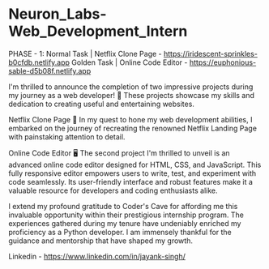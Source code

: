 # Neuron_Labs-Web_Development_Intern

PHASE - 1: Normal Task | Netflix Clone Page - https://iridescent-sprinkles-b0cfdb.netlify.app Golden Task | Online Code Editor - https://euphonious-sable-d5b08f.netlify.app

I'm thrilled to announce the completion of two impressive projects during my journey as a web developer! 🎉 These projects showcase my skills and dedication to creating useful and entertaining websites.

Netflix Clone Page 🍿
In my quest to hone my web development abilities, I embarked on the journey of recreating the renowned Netflix Landing Page with painstaking attention to detail.

Online Code Editor 🖥️
The second project I'm thrilled to unveil is an advanced online code editor designed for HTML, CSS, and JavaScript. This fully responsive editor empowers users to write, test, and experiment with code seamlessly. Its user-friendly interface and robust features make it a valuable resource for developers and coding enthusiasts alike.

I extend my profound gratitude to Coder's Cave for affording me this invaluable opportunity within their prestigious internship program. The experiences gathered during my tenure have undeniably enriched my proficiency as a Python developer. I am immensely thankful for the guidance and mentorship that have shaped my growth.

Linkedin - https://www.linkedin.com/in/jayank-singh/
